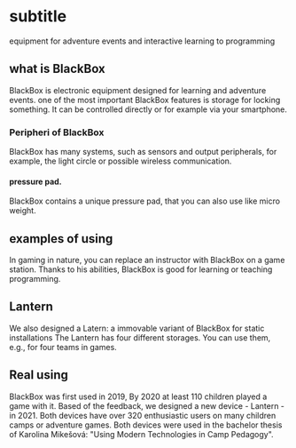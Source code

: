<h1>subtitle</h1>
    equipment for adventure events and interactive learning to programming

<h2>what is BlackBox</h2>
    BlackBox is electronic equipment designed for learning and adventure events.
    one of the most important BlackBox features is storage for locking something.
    It can be controlled directly or for example via your smartphone.

<h3>Peripheri of BlackBox</h3>
    BlackBox has many systems, such as sensors and output peripherals, for example, the light circle or possible wireless communication. 

<h4>pressure pad.</h4>
    BlackBox contains a unique pressure pad, that you can also use like micro weight.

<h2>examples of using</h2>
    In gaming in nature, you can replace an instructor with BlackBox on a game station.
    Thanks to his abilities, BlackBox is good for learning or teaching programming.

<h2>Lantern</h2>
    We also designed a Latern: a immovable variant of BlackBox for static installations
    The Lantern has four different storages. You can use them, e.g., for four teams in games.

<h2>Real using</h2>
    BlackBox was first used in 2019, By 2020 at least 110 children played a game with it.
    Based of the feedback, we designed a new device - Lantern - in 2021. 
    Both devices have over 320 enthusiastic users on many children camps or adventure games.
    Both devices were used in the bachelor thesis of Karolina Mikešová: "Using Modern Technologies in Camp Pedagogy".